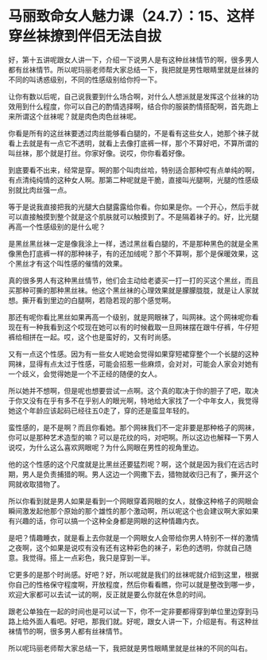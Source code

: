 # 马丽致命女人魅力课（24.7）：15、这样穿丝袜撩到伴侣无法自拔

好，第十五讲呢跟女人讲一下，介绍一下说男人是有这种丝袜情节的啊，很多男人都有丝袜情节。所以呢玛丽老师帮大家总结一下，我把就是男性眼睛里就是丝袜的不同的叫诱惑级别，不同的性感级别给你捋一下。

让你有数以后呢，自己说我要到什么场合啊，对什么人想派就是发挥这个丝袜的功效用到什么程度，你可以自己的酌情选择啊，结合你的服装酌情搭配啊，首先跑上来所谓这个丝袜呢？就是肉色肉色丝袜呢。

你看是所有的这丝袜要透过肉丝能够看白腿的，不是看有这些女人，她那个袜子就看上去就是有一点它不透明，就看上去像打底裤一样，那个不算好吧，不算所谓的叫丝袜，那个就是打丝。你家好像。说哎，你你看着好像。

到底要看不出来，经常是穿。啊的那个叫肉丝哈，特别适合那种哎有点单纯的啊，有点清纯纯情的这种女人啊。那第二种呢就是干脆，直接叫光腿啊，光腿的性感级别就比肉丝强一点。

等于是说我直接把我的光腿大白腿露露给你看。你如果是你。一个开心，然后手就可以直接触摸到整个就是这个肌肤就可以触摸到了。不是隔着袜子的。好，比光腿再高一个性感级别的是什么呢？

是黑丝黑丝袜一定是像我涂上一样，透过黑丝看白腿的，不是那种黑色的就是全黑像黑色打底裤一样的那种袜子，有的还加绒呢？那个不算啊，那个是保暖效果，这个黑丝才有这个叫性感的催情的效果。

真的很多男人有这种黑丝情节，他们会主动给老婆买一打一打的买这个黑丝，而且买那种可撕的那种黑丝袜。他这个黑丝袜的心理效果就是朦朦胧胧，就是让人家就想。撕开看到里边的白腿啊，若隐若现的那个感觉啊。

那还有呢你看比黑丝如果再高一个级别，就是网眼袜了，叫网袜。这个网袜呢你看现在有一种我看到这个哎现在她可以有的时候截取一旦网袜摆在跟牛仔裤，牛仔短裤给相拼在一起。哎，这个也是蛮好的，又有时尚感。

又有一点这个性感。因为有一些女人呢她会觉得如果穿短裙穿整个一个长腿的这种网袜，显得有点太过于性感，可能会招惹一些麻烦，会对对，可能会人家会对她有一个歧义，会觉得她是一个不正经的随便的女人。

所以她并不想啊，但是呢也想要尝试一点啊。这个真的取决于你的胆子了吧，取决于你又没有在乎有多不在乎别人的眼光啊，特地给大家找了一个中年女人，我觉得她这个年龄应该起码已经往五0走了，穿的还是蛮显年轻的。

蛮性感的，是不是啊？而且你看她。那个网袜我们不一定非要是那种格子的网袜，你可以是那种艺术造型的嘛？可以是花纹的吗，对吧啊。所以这边也解释一下男人说哎，为什么这么喜欢网眼呢？为什么网眼在男性的视角里边。

他的这个性感的这个尺度就是比黑丝还要猛烈呢？啊，这个就是因为我们在远古时期，男人是负责捕猎的啊。男人这边一个网撒下去，猎物就收归己有了，撕开这个网就收取猎物了。

所以你看到就是男人如果是看到一个网眼穿着网眼的女人，就像这种格子的网眼会瞬间激发起他那个原始的那个雄性的那个激动啊，所以呢这个也会建议啊大家如果有兴趣的话，你可以搞一个这种全身都是网眼的这种情趣内衣。

是吧？情趣睡衣，就是看上去你就是一个网眼女人会带给你男人特别不一样的激情之夜啊，这个如果是说哎有没有还有这种彩色的袜子，彩色的透明，你就自己随意。我觉得。搭上一点彩色，我只是穿到一半。

它更多的是那个时尚感。好吧？好，所以呢就是我们的丝袜呢就介绍到这里，根据你自己的性格保守程度啊，开放程度，然后你看看瞧，你可以就是整改到哪一步，欢迎大家都可以去试一试的啊，反正就是要么你就在休息的时间。

跟老公单独在一起的时间也是可以试一下，你不一定非要都得穿到单位里边穿到马路上给外面人看吧。好吧，那我们就。好呢，跟女人讲一下，介绍是有。有这种丝袜情节的啊，很多男人都有丝袜情节。

所以呢玛丽老师帮大家总结一下，我把就是男性眼睛里就是丝袜的不同的叫右。